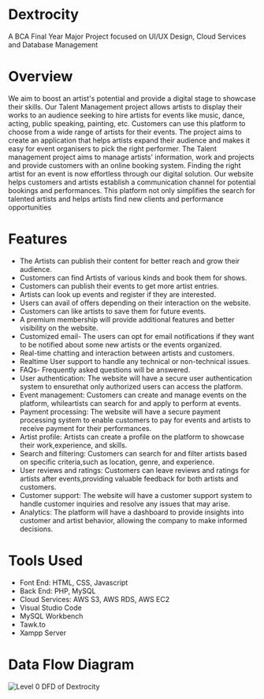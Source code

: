 # Dextrocity
A BCA Final Year Major Project focused on UI/UX Design, Cloud Services and Database Management

# Overview
We aim to boost an artist's potential and provide a digital stage to showcase their skills. Our Talent Management project allows artists to display their works to an audience seeking to hire artists for events like music, dance, acting, public speaking, painting, etc. Customers can use this platform to choose from a wide range of artists for their events. The project aims to create an application that helps artists expand their audience and makes it easy for 
event organisers to pick the right performer. The Talent management project aims to 
manage artists' information, work and projects and provide customers with an online 
booking system. Finding the right artist for an event is now effortless through our digital 
solution. Our website helps customers and artists establish a communication channel for 
potential bookings and performances. This platform not
only simplifies the search for talented artists and helps artists find new clients and 
performance opportunities

# Features
* The Artists can publish their content for better reach and grow their audience.
* Customers can find Artists of various kinds and book them for shows.
* Customers can publish their events to get more artist entries.
* Artists can look up events and register if they are interested.
* Users can avail of offers depending on their interaction on the website.
* Customers can like artists to save them for future events.
* A premium membership will provide additional features and better visibility on the website.
* Customized email- The users can opt for email notifications if they want to be notified about some new artists or the events organized.
* Real-time chatting and interaction between artists and customers.
* Realtime User support to handle any technical or non-technical issues.
* FAQs- Frequently asked questions will be answered.
* User authentication: The website will have a secure user authentication system to ensurethat only authorized users can access the platform.
* Event management: Customers can create and manage events on the platform, whileartists can search for and apply to perform at events.
* Payment processing: The website will have a secure payment processing system to enable customers to pay for events and artists to receive payment for their performances.
* Artist profile: Artists can create a profile on the platform to showcase their work,experience, and skills.
* Search and filtering: Customers can search for and filter artists based on specific criteria,such as location, genre, and experience.
* User reviews and ratings: Customers can leave reviews and ratings for artists after events,providing valuable feedback for both artists and customers.
* Customer support: The website will have a customer support system to handle customer inquiries and resolve any issues that may arise.
* Analytics: The platform will have a dashboard to provide insights into customer and artist behavior, allowing the company to make informed decisions.

# Tools Used
* Font End: HTML, CSS, Javascript
* Back End: PHP, MySQL
* Cloud Services: AWS S3, AWS RDS, AWS EC2
* Visual Studio Code
* MySQL Workbench
* Tawk.to
* Xampp Server

# Data Flow Diagram
![Level 0 DFD of Dextrocity](relative/path/to/image.png)

